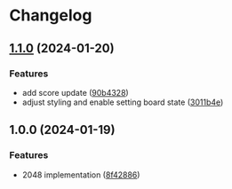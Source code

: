 # Changelog

## [1.1.0](https://github.com/manuelhenke/2048-webcomponent/compare/v1.0.0...v1.1.0) (2024-01-20)


### Features

* add score update ([90b4328](https://github.com/manuelhenke/2048-webcomponent/commit/90b432881a8b255cf9ed6729626f411c385c73f1))
* adjust styling and enable setting board state ([3011b4e](https://github.com/manuelhenke/2048-webcomponent/commit/3011b4e24645f5556731b4d675271b70136c5765))

## 1.0.0 (2024-01-19)


### Features

* 2048 implementation ([8f42886](https://github.com/manuelhenke/2048-webcomponent/commit/8f4288683d7c2ae2809cee9432bb647c8b8e2475))

